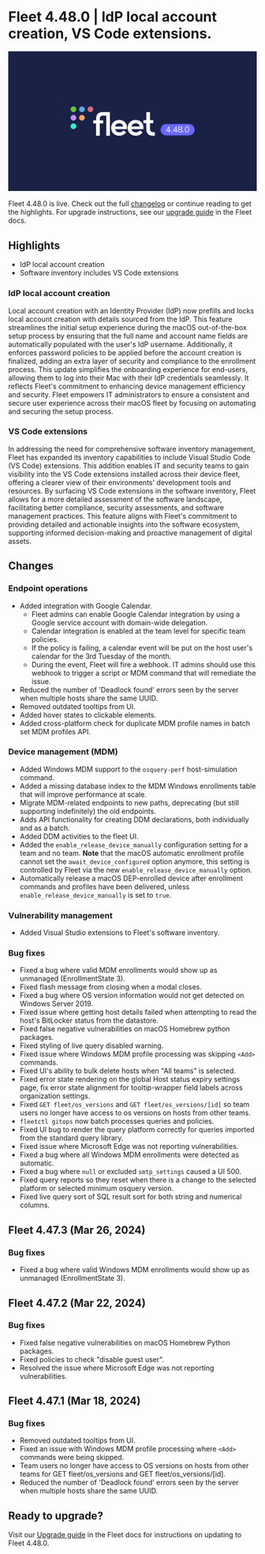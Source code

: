# Fleet 4.48.0 | IdP local account creation, VS Code extensions.

![Fleet 4.48.0](../website/assets/images/articles/fleet-4.48.0-1600x900@2x.png)

Fleet 4.48.0 is live. Check out the full [changelog](https://github.com/fleetdm/fleet/releases/tag/fleet-v4.48.0) or continue reading to get the highlights.
For upgrade instructions, see our [upgrade guide](https://fleetdm.com/docs/deploying/upgrading-fleet) in the Fleet docs.

## Highlights

* IdP local account creation
* Software inventory includes VS Code extensions 



### IdP local account creation

Local account creation with an Identity Provider (IdP) now prefills and locks local account creation with details sourced from the IdP. This feature streamlines the initial setup experience during the macOS out-of-the-box setup process by ensuring that the full name and account name fields are automatically populated with the user's IdP username. Additionally, it enforces password policies to be applied before the account creation is finalized, adding an extra layer of security and compliance to the enrollment process. This update simplifies the onboarding experience for end-users, allowing them to log into their Mac with their IdP credentials seamlessly. It reflects Fleet's commitment to enhancing device management efficiency and security. Fleet empowers IT administrators to ensure a consistent and secure user experience across their macOS fleet by focusing on automating and securing the setup process.


### VS Code extensions

In addressing the need for comprehensive software inventory management, Fleet has expanded its inventory capabilities to include Visual Studio Code (VS Code) extensions. This addition enables IT and security teams to gain visibility into the VS Code extensions installed across their device fleet, offering a clearer view of their environments' development tools and resources. By surfacing VS Code extensions in the software inventory, Fleet allows for a more detailed assessment of the software landscape, facilitating better compliance, security assessments, and software management practices. This feature aligns with Fleet's commitment to providing detailed and actionable insights into the software ecosystem, supporting informed decision-making and proactive management of digital assets.




## Changes


### Endpoint operations
- Added integration with Google Calendar.
  * Fleet admins can enable Google Calendar integration by using a Google service account with domain-wide delegation.
  * Calendar integration is enabled at the team level for specific team policies.
  * If the policy is failing, a calendar event will be put on the host user's calendar for the 3rd Tuesday of the month.
  * During the event, Fleet will fire a webhook. IT admins should use this webhook to trigger a script or MDM command that will remediate the issue.
- Reduced the number of 'Deadlock found' errors seen by the server when multiple hosts share the same UUID.
- Removed outdated tooltips from UI.
- Added hover states to clickable elements.
- Added cross-platform check for duplicate MDM profile names in batch set MDM profiles API.

### Device management (MDM)
- Added Windows MDM support to the `osquery-perf` host-simulation command.
- Added a missing database index to the MDM Windows enrollments table that will improve performance at scale.
- Migrate MDM-related endpoints to new paths, deprecating (but still supporting indefinitely) the old endpoints.
- Adds API functionality for creating DDM declarations, both individually and as a batch.
- Added DDM activities to the fleet UI.
- Added the `enable_release_device_manually` configuration setting for a team and no team. **Note** that the macOS automatic enrollment profile cannot set the `await_device_configured` option anymore, this setting is controlled by Fleet via the new `enable_release_device_manually` option.
- Automatically release a macOS DEP-enrolled device after enrollment commands and profiles have been delivered, unless `enable_release_device_manually` is set to `true`.

### Vulnerability management
- Added Visual Studio extensions to Fleet's software inventory.

### Bug fixes
- Fixed a bug where valid MDM enrollments would show up as unmanaged (EnrollmentState 3).
- Fixed flash message from closing when a modal closes.
- Fixed a bug where OS version information would not get detected on Windows Server 2019.
- Fixed issue where getting host details failed when attempting to read the host's BitLocker status from the datastore.
- Fixed false negative vulnerabilities on macOS Homebrew python packages.
- Fixed styling of live query disabled warning.
- Fixed issue where Windows MDM profile processing was skipping `<Add>` commands.
- Fixed UI's ability to bulk delete hosts when "All teams" is selected.
- Fixed error state rendering on the global Host status expiry settings page, fix error state alignment for tooltip-wrapper field labels across organization settings.
- Fixed `GET fleet/os_versions` and `GET fleet/os_versions/[id]` so team users no longer have access to os versions on hosts from other teams.
- `fleetctl gitops` now batch processes queries and policies.
- Fixed UI bug to render the query platform correctly for queries imported from the standard query library.
- Fixed issue where Microsoft Edge was not reporting vulnerabilities.
- Fixed a bug where all Windows MDM enrollments were detected as automatic.
- Fixed a bug where `null` or excluded `smtp_settings` caused a UI 500.
- Fixed query reports so they reset when there is a change to the selected platform or selected minimum osquery version.
- Fixed live query sort of SQL result sort for both string and numerical columns.

## Fleet 4.47.3 (Mar 26, 2024)

### Bug fixes

* Fixed a bug where valid Windows MDM enrollments would show up as unmanaged (EnrollmentState 3).

## Fleet 4.47.2 (Mar 22, 2024)

### Bug fixes

* Fixed false negative vulnerabilities on macOS Homebrew Python packages.
* Fixed policies to check "disable guest user".
* Resolved the issue where Microsoft Edge was not reporting vulnerabilities.

## Fleet 4.47.1 (Mar 18, 2024)

### Bug fixes

* Removed outdated tooltips from UI.
* Fixed an issue with Windows MDM profile processing where `<Add>` commands were being skipped.
* Team users no longer have access to OS versions on hosts from other teams for GET fleet/os_versions and GET fleet/os_versions/[id].
* Reduced the number of 'Deadlock found' errors seen by the server when multiple hosts share the same UUID.


## Ready to upgrade?

Visit our [Upgrade guide](https://fleetdm.com/docs/deploying/upgrading-fleet) in the Fleet docs for instructions on updating to Fleet 4.48.0.

<meta name="category" value="releases">
<meta name="authorFullName" value="JD Strong">
<meta name="authorGitHubUsername" value="spokanemac">
<meta name="publishedOn" value="2024-04-03">
<meta name="articleTitle" value="Fleet 4.48.0 | IdP local account creation, VS Code extensions.">
<meta name="articleImageUrl" value="../website/assets/images/articles/fleet-4.48.0-1600x900@2x.png">
